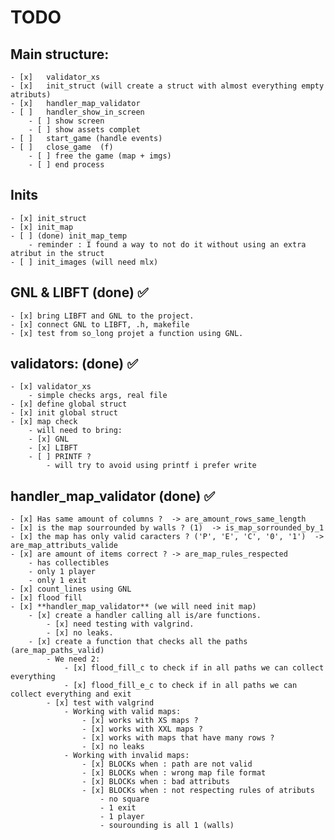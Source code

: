 # TODO



## Main structure:
	- [x]	validator_xs
	- [x]	init_struct	(will create a struct with almost everything empty atributs)
	- [x]	handler_map_validator
	- [ ]	handler_show_in_screen 
		- [ ] show screen
		- [ ] show assets complet
	- [ ]	start_game (handle events)
	- [ ]	close_game	(f)
		- [ ] free the game (map + imgs)
		- [ ] end process

## Inits 
	- [x] init_struct
	- [x] init_map
	- [ ] (done) init_map_temp
		- reminder : I found a way to not do it without using an extra atribut in the struct
	- [ ] init_images (will need mlx)


## GNL & LIBFT (done) ✅
	- [x] bring LIBFT and GNL to the project. 
	- [x] connect GNL to LIBFT, .h, makefile
	- [x] test from so_long projet a function using GNL.

## validators:  (done) ✅
	- [x] validator_xs
		- simple checks args, real file
	- [x] define global struct
	- [x] init global struct
	- [x] map check
		- will need to bring:
		- [x] GNL 
		- [x] LIBFT 
		- [ ] PRINTF ?
			- will try to avoid using printf i prefer write

##  handler_map_validator (done) ✅
	- [x] Has same amount of columns ?  -> are_amount_rows_same_length
	- [x] is the map sourrounded by walls ? (1)  -> is_map_sorrounded_by_1
	- [x] the map has only valid caracters ? ('P', 'E', 'C', '0', '1')  -> are_map_attributs_valide
	- [x] are amount of items correct ? -> are_map_rules_respected
		- has collectibles 
		- only 1 player
		- only 1 exit
	- [x] count_lines using GNL
	- [x] flood fill
	- [x] **handler_map_validator** (we will need init map)
		- [x] create a handler calling all is/are functions.
			- [x] need testing with valgrind.
			- [x] no leaks.
		- [x] create a function that checks all the paths (are_map_paths_valid)
			- We need 2: 
				- [x] flood_fill_c to check if in all paths we can collect everything
				- [x] flood_fill_e_c to check if in all paths we can collect everything and exit
			- [x] test with valgrind
				- Working with valid maps: 
					- [x] works with XS maps ?
					- [x] works with XXL maps ?
					- [x] works with maps that have many rows ?
					- [x] no leaks
				- Working with invalid maps:
					- [x] BLOCKs when : path are not valid
					- [x] BLOCKs when : wrong map file format
					- [x] BLOCKs when : bad attributs
					- [x] BLOCKs when : not respecting rules of atributs 
						- no square
						- 1 exit
						- 1 player
						- sourounding is all 1 (walls)


